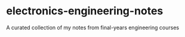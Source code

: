 # electronics-engineering-notes
A curated collection of my notes from final-years engineering courses
